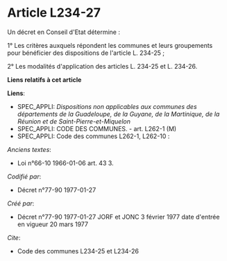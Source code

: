 # Article L234-27

Un décret en Conseil d'Etat détermine :

1° Les critères auxquels répondent les communes et leurs groupements pour bénéficier des dispositions de l'article L.
234-25 ; 

2° Les modalités d'application des articles L. 234-25 et L. 234-26.

**Liens relatifs à cet article**

**Liens**:

  - SPEC_APPLI: *Dispositions non applicables aux communes des départements de la Guadeloupe, de la Guyane, de la Martinique, de la Réunion et de Saint-Pierre-et-Miquelon*
  - SPEC_APPLI: CODE DES COMMUNES. - art. L262-1 (M)
  - SPEC_APPLI: Code des communes L262-1, L262-10 :

_Anciens textes_:

  - Loi n°66-10 1966-01-06 art. 43 3.

_Codifié par_:

  - Décret n°77-90 1977-01-27

_Créé par_:

  - Décret n°77-90 1977-01-27 JORF et JONC 3 février 1977 date d'entrée en vigueur 20 mars 1977

_Cite_:

  - Code des communes L234-25 et L234-26
